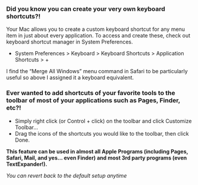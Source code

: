 ### Did you know you can create your very own keyboard shortcuts?!


Your Mac allows you to create a custom keyboard shortcut for any menu item in just about every application. To access and create these, check out keyboard shortcut manager in System Preferences. 

- System Preferences > Keyboard > Keyboard Shortcuts > Application Shortcuts > +


I find the “Merge All Windows” menu command in Safari to be particularly useful so above I assigned it a keyboard equivalent.


### Ever wanted to add shortcuts of your favorite tools to the toolbar of most of your applications such as Pages, Finder, etc?!

- Simply right click (or Control + click) on the toolbar and click Customize Toolbar… 
- Drag the icons of the shortcuts you would like to the toolbar, then click Done.

**This feature can be used in almost all Apple Programs (including Pages, Safari, Mail, and yes… even Finder) and most 3rd party programs (even TextExpander!).**


*You can revert back to the default setup anytime*

